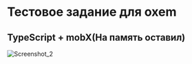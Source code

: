 # Тестовое задание для oxem 
## TypeScript + mobX(На память оставил)
![Screenshot_2](https://user-images.githubusercontent.com/86109245/224823332-b1c93729-0ebf-4295-a490-c8dfe765cd16.png)

